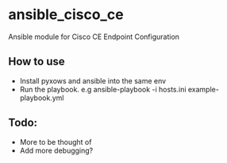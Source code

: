 # ansible_cisco_ce
Ansible module for Cisco CE Endpoint Configuration

## How to use
- Install pyxows and ansible into the same env
- Run the playbook. e.g ansible-playbook -i hosts.ini example-playbook.yml

## Todo:
- More to be thought of
- Add more debugging?
